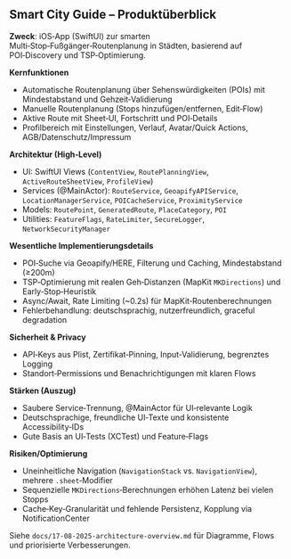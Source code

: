 ## Smart City Guide – Produktüberblick

**Zweck**: iOS‑App (SwiftUI) zur smarten Multi‑Stop‑Fußgänger‑Routenplanung in Städten, basierend auf POI‑Discovery und TSP‑Optimierung.

**Kernfunktionen**
- Automatische Routenplanung über Sehenswürdigkeiten (POIs) mit Mindestabstand und Gehzeit‑Validierung
- Manuelle Routenplanung (Stops hinzufügen/entfernen, Edit‑Flow)
- Aktive Route mit Sheet‑UI, Fortschritt und POI‑Details
- Profilbereich mit Einstellungen, Verlauf, Avatar/Quick Actions, AGB/Datenschutz/Impressum

**Architektur (High‑Level)**
- UI: SwiftUI Views (`ContentView`, `RoutePlanningView`, `ActiveRouteSheetView`, `ProfileView`)
- Services (@MainActor): `RouteService`, `GeoapifyAPIService`, `LocationManagerService`, `POICacheService`, `ProximityService`
- Models: `RoutePoint`, `GeneratedRoute`, `PlaceCategory`, `POI`
- Utilities: `FeatureFlags`, `RateLimiter`, `SecureLogger`, `NetworkSecurityManager`

**Wesentliche Implementierungsdetails**
- POI‑Suche via Geoapify/HERE, Filterung und Caching, Mindestabstand (≥200m)
- TSP‑Optimierung mit realen Geh‑Distanzen (MapKit `MKDirections`) und Early‑Stop‑Heuristik
- Async/Await, Rate Limiting (~0.2s) für MapKit‑Routenberechnungen
- Fehlerbehandlung: deutschsprachig, nutzerfreundlich, graceful degradation

**Sicherheit & Privacy**
- API‑Keys aus Plist, Zertifikat‑Pinning, Input‑Validierung, begrenztes Logging
- Standort‑Permissions und Benachrichtigungen mit klaren Flows

**Stärken (Auszug)**
- Saubere Service‑Trennung, @MainActor für UI‑relevante Logik
- Deutschsprachige, freundliche UI‑Texte und konsistente Accessibility‑IDs
- Gute Basis an UI‑Tests (XCTest) und Feature‑Flags

**Risiken/Optimierung**
- Uneinheitliche Navigation (`NavigationStack` vs. `NavigationView`), mehrere `.sheet`‑Modifier
- Sequenzielle `MKDirections`‑Berechnungen erhöhen Latenz bei vielen Stopps
- Cache‑Key‑Granularität und fehlende Persistenz, Kopplung via NotificationCenter

Siehe `docs/17-08-2025-architecture-overview.md` für Diagramme, Flows und priorisierte Verbesserungen.


